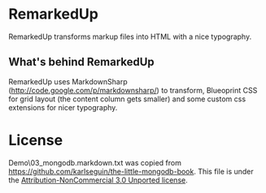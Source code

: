 # RemarkedUp
RemarkedUp transforms markup files into HTML with a nice typography.

## What's behind RemarkedUp
RemarkedUp uses MarkdownSharp (http://code.google.com/p/markdownsharp/) to transform, Blueoprint CSS for grid layout (the content column gets smaller) 
and some custom css extensions for nicer typography.

# License
Demo\03_mongodb.markdown.txt was copied from https://github.com/karlseguin/the-little-mongodb-book. This file is under the  [Attribution-NonCommercial 3.0 Unported license](<http://creativecommons.org/licenses/by-nc/3.0/legalcode>).
